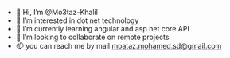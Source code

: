 - 👋 Hi, I’m @Mo3taz-Khalil
- 👀 I’m interested in dot net technology
- 🌱 I’m currently learning angular and asp.net core API
- 💞️ I’m looking to collaborate on remote projects
- 📫 you can reach me by mail moataz.mohamed.sd@gmail.com

<!---
Mo3taz-Khalil/Mo3taz-Khalil is a ✨ special ✨ repository because its `README.md` (this file) appears on your GitHub profile.
You can click the Preview link to take a look at your changes.
--->
